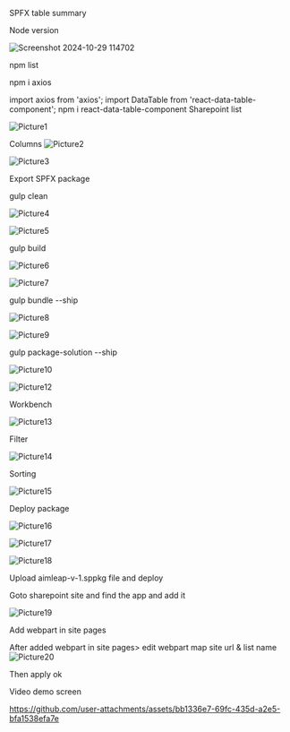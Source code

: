 SPFX table summary


Node version

![Screenshot 2024-10-29 114702](https://github.com/user-attachments/assets/71e2147e-8300-49bc-85ea-4554fe9ad764)

npm list

npm i axios

import axios from 'axios';
import DataTable from 'react-data-table-component';
npm i react-data-table-component
Sharepoint list


![Picture1](https://github.com/user-attachments/assets/4cdc8bb5-41f7-466a-a6f5-ff15b942173c)

Columns
![Picture2](https://github.com/user-attachments/assets/e6576292-40ad-4570-8152-7326623bd18e)

![Picture3](https://github.com/user-attachments/assets/9dc8646c-308e-4d3c-b0a9-d01e392e95a7)


Export SPFX package

gulp clean

![Picture4](https://github.com/user-attachments/assets/29808f49-cf34-404f-9598-02ed85e77e8c)

![Picture5](https://github.com/user-attachments/assets/b38f1086-3b4a-4139-9bdb-e01dd6e4f963)


gulp build

![Picture6](https://github.com/user-attachments/assets/4ccdd2f0-3142-4f07-8ba3-b939f3e331ce)

![Picture7](https://github.com/user-attachments/assets/761f7702-5caa-4907-91a9-dddc4d67e334)

gulp bundle --ship

![Picture8](https://github.com/user-attachments/assets/7848fb3b-c6b6-415e-b88e-060c14936a68)


![Picture9](https://github.com/user-attachments/assets/79cde7b2-892e-45b7-a932-780882edf908)


gulp package-solution --ship

![Picture10](https://github.com/user-attachments/assets/6b71d964-5028-49d4-badc-683823ddfabb)


![Picture12](https://github.com/user-attachments/assets/502bd72b-56bc-468f-ad63-623c63d3eb20)


Workbench

![Picture13](https://github.com/user-attachments/assets/c41c2964-84e6-4490-8eb1-041a12cfbd24)


Filter

![Picture14](https://github.com/user-attachments/assets/25167227-0f7d-4733-93e3-f8bf324bf903)


Sorting

![Picture15](https://github.com/user-attachments/assets/cafbc173-788a-4a9b-80ee-ac316f601a2c)

Deploy package

![Picture16](https://github.com/user-attachments/assets/621ffc8d-b71b-4040-9e80-bae9f67b64f9)


![Picture17](https://github.com/user-attachments/assets/bd7f8993-eb42-4172-80e2-0a196b46540c)

![Picture18](https://github.com/user-attachments/assets/c22a18be-f06c-4773-ae18-8b2f21419747)


Upload aimleap-v-1.sppkg file and deploy

Goto sharepoint site and find the app and add it


![Picture19](https://github.com/user-attachments/assets/705d1a91-77a3-494f-8ad6-ea6d5737e08f)


Add webpart in site pages

After added webpart in site pages> edit webpart map site url & list name
![Picture20](https://github.com/user-attachments/assets/2ab75009-fd3f-4f5b-82d7-b94bbe494145)

Then apply ok

Video demo screen



https://github.com/user-attachments/assets/bb1336e7-69fc-435d-a2e5-bfa1538efa7e



